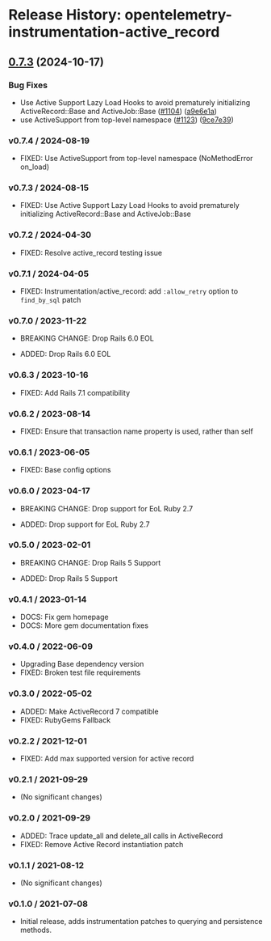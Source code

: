 # Release History: opentelemetry-instrumentation-active_record

## [0.7.3](https://github.com/80486858/repo-8/compare/opentelemetry-instrumentation-active_record-v0.7.2...opentelemetry-instrumentation-active_record/v0.7.3) (2024-10-17)


### Bug Fixes

* Use Active Support Lazy Load Hooks to avoid prematurely initializing ActiveRecord::Base and ActiveJob::Base ([#1104](https://github.com/80486858/repo-8/issues/1104)) ([a9e6e1a](https://github.com/80486858/repo-8/commit/a9e6e1a898f89ac6574a85f3f64429fbf4b457db))
* use ActiveSupport from top-level namespace ([#1123](https://github.com/80486858/repo-8/issues/1123)) ([9ce7e39](https://github.com/80486858/repo-8/commit/9ce7e3932293259e6c82cbf008722b57e4e7b41c))

### v0.7.4 / 2024-08-19

* FIXED: Use ActiveSupport from top-level namespace (NoMethodError on_load) 

### v0.7.3 / 2024-08-15

* FIXED: Use Active Support Lazy Load Hooks to avoid prematurely initializing ActiveRecord::Base and ActiveJob::Base

### v0.7.2 / 2024-04-30

* FIXED: Resolve active_record testing issue

### v0.7.1 / 2024-04-05

* FIXED: Instrumentation/active_record: add `:allow_retry` option to `find_by_sql` patch

### v0.7.0 / 2023-11-22

* BREAKING CHANGE: Drop Rails 6.0 EOL

* ADDED: Drop Rails 6.0 EOL

### v0.6.3 / 2023-10-16

* FIXED: Add Rails 7.1 compatibility

### v0.6.2 / 2023-08-14

* FIXED: Ensure that transaction name property is used, rather than self

### v0.6.1 / 2023-06-05

* FIXED: Base config options 

### v0.6.0 / 2023-04-17

* BREAKING CHANGE: Drop support for EoL Ruby 2.7 

* ADDED: Drop support for EoL Ruby 2.7 

### v0.5.0 / 2023-02-01

* BREAKING CHANGE: Drop Rails 5 Support 

* ADDED: Drop Rails 5 Support 

### v0.4.1 / 2023-01-14

* DOCS: Fix gem homepage 
* DOCS: More gem documentation fixes 

### v0.4.0 / 2022-06-09

* Upgrading Base dependency version
* FIXED: Broken test file requirements 

### v0.3.0 / 2022-05-02

* ADDED: Make ActiveRecord 7 compatible 
* FIXED: RubyGems Fallback 

### v0.2.2 / 2021-12-01

* FIXED: Add max supported version for active record 

### v0.2.1 / 2021-09-29

* (No significant changes)

### v0.2.0 / 2021-09-29

* ADDED: Trace update_all and delete_all calls in ActiveRecord 
* FIXED: Remove Active Record instantiation patch 

### v0.1.1 / 2021-08-12

* (No significant changes)

### v0.1.0 / 2021-07-08

* Initial release, adds instrumentation patches to querying and persistence methods.
